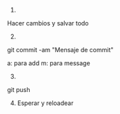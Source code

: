 1. 

Hacer cambios y salvar todo

2. 

git commit -am "Mensaje de commit"

a: para add
m: para message

3. 

git push

4. Esperar y reloadear